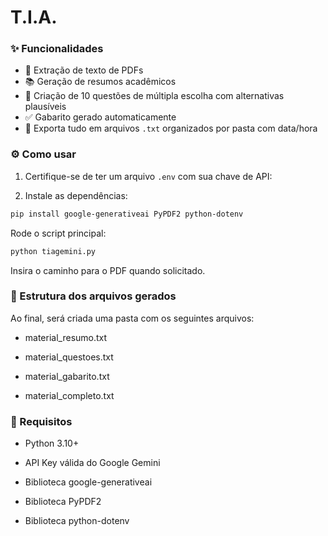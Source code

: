 # T.I.A.
### ✨ Funcionalidades

- 📄 Extração de texto de PDFs
- 📚 Geração de resumos acadêmicos
- 📝 Criação de 10 questões de múltipla escolha com alternativas plausíveis
- ✅ Gabarito gerado automaticamente
- 💾 Exporta tudo em arquivos `.txt` organizados por pasta com data/hora

### ⚙️ Como usar

1. Certifique-se de ter um arquivo `.env` com sua chave de API:

2. Instale as dependências:
```bash
pip install google-generativeai PyPDF2 python-dotenv
```
Rode o script principal:
```bash
python tiagemini.py
```

Insira o caminho para o PDF quando solicitado.

### 📁 Estrutura dos arquivos gerados
Ao final, será criada uma pasta com os seguintes arquivos:

- material_resumo.txt

- material_questoes.txt

- material_gabarito.txt

- material_completo.txt

### 📌 Requisitos
- Python 3.10+

- API Key válida do Google Gemini

- Biblioteca google-generativeai

- Biblioteca PyPDF2

- Biblioteca python-dotenv
